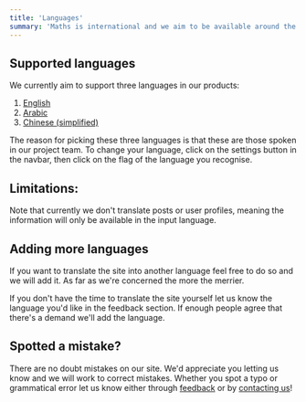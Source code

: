 ```yaml
---
title: 'Languages'
summary: 'Maths is international and we aim to be available around the world too!'
---
```


## Supported languages

We currently aim to support three languages in our products:

1. [English](languages)
2. [Arabic](/ar/languages)
3. [Chinese (simplified)](/zh-cn/languages)

The reason for picking these three languages is that these are those spoken in our project team.
To change your language, click on the settings button in the navbar, then click on the flag of the language you recognise.

## Limitations:

Note that currently we don't translate posts or user profiles, meaning the information will only be available in the input language.

## Adding more languages

If you want to translate the site into another language feel free to do so and we will add it. As far as we're concerned the more the merrier.

If you don't have the time to translate the site yourself let us know the language you'd like in the feedback section. If enough people agree that there's a demand we'll add the language.

## Spotted a mistake?

There are no doubt mistakes on our site. We'd appreciate you letting us know and we will work to correct mistakes. Whether you spot a typo or grammatical error let us know either through [feedback](/feedback) or by [contacting us](/feedback)!
